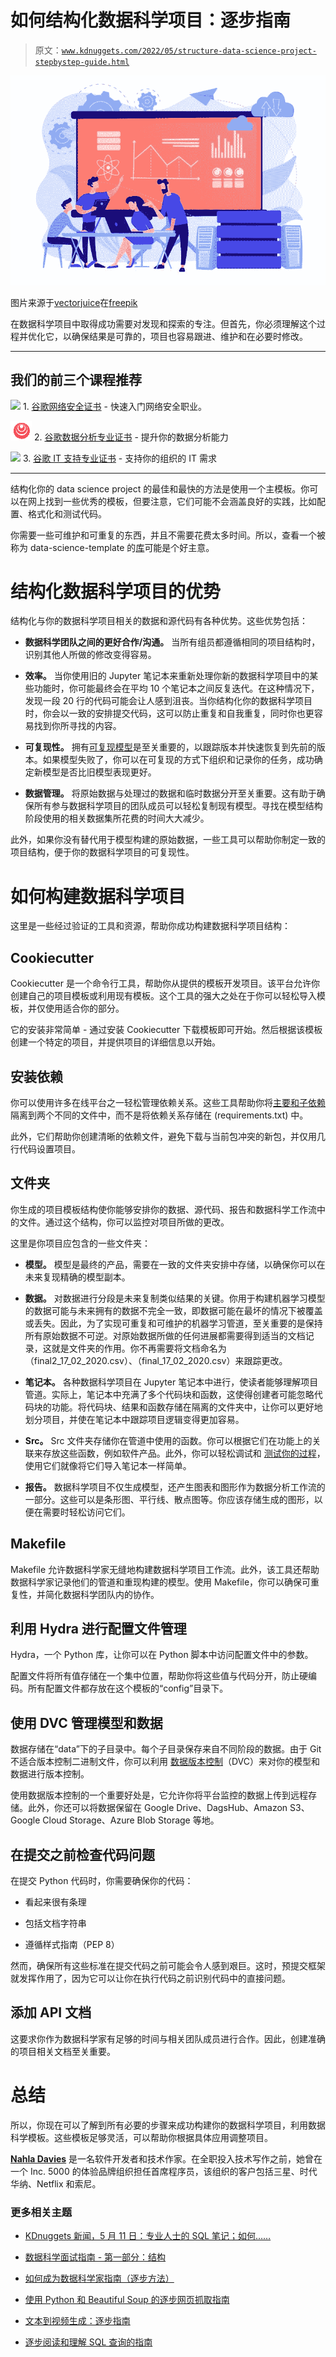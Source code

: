 # 如何结构化数据科学项目：逐步指南

> 原文：[`www.kdnuggets.com/2022/05/structure-data-science-project-stepbystep-guide.html`](https://www.kdnuggets.com/2022/05/structure-data-science-project-stepbystep-guide.html)

![如何结构化数据科学项目：逐步指南](img/85d7d213143775fc7f9ba0a0329c2c44.png)

图片来源于[vectorjuice](https://www.freepik.com/vectorjuice)在[freepik](https://www.freepik.com/free-vector/software-engineer-statistician-visualizer-analyst-working-project-big-data-conference-big-data-presentation-data-science-concept_11667646.htm#query=Data%20Science%20Project&position=0&from_view=search)

在数据科学项目中取得成功需要对发现和探索的专注。但首先，你必须理解这个过程并优化它，以确保结果是可靠的，项目也容易跟进、维护和在必要时修改。

* * *

## 我们的前三个课程推荐

![](img/0244c01ba9267c002ef39d4907e0b8fb.png) 1\. [谷歌网络安全证书](https://www.kdnuggets.com/google-cybersecurity) - 快速入门网络安全职业。

![](img/e225c49c3c91745821c8c0368bf04711.png) 2\. [谷歌数据分析专业证书](https://www.kdnuggets.com/google-data-analytics) - 提升你的数据分析能力

![](img/0244c01ba9267c002ef39d4907e0b8fb.png) 3\. [谷歌 IT 支持专业证书](https://www.kdnuggets.com/google-itsupport) - 支持你的组织的 IT 需求

* * *

结构化你的 data science project 的最佳和最快的方法是使用一个主模板。你可以在网上找到一些优秀的模板，但要注意，它们可能不会涵盖良好的实践，比如配置、格式化和测试代码。

你需要一些可维护和可重复的东西，并且不需要花费太多时间。所以，查看一个被称为 data-science-template 的[库](https://github.com/khuyentran1401/data-science-template/blob/master/README.md)可能是个好主意。

# 结构化数据科学项目的优势

结构化与你的数据科学项目相关的数据和源代码有各种优势。这些优势包括：

+   **数据科学团队之间的更好合作/沟通。** 当所有组员都遵循相同的项目结构时，识别其他人所做的修改变得容易。

+   **效率。** 当你使用旧的 Jupyter 笔记本来重新处理你新的数据科学项目中的某些功能时，你可能最终会在平均 10 个笔记本之间反复迭代。在这种情况下，发现一段 20 行的代码可能会让人感到沮丧。当你结构化你的数据科学项目时，你会以一致的安排提交代码，这可以防止重复和自我重复，同时你也更容易找到你所寻找的内容。

+   **可复现性。** 拥有[可复现模型](https://neptune.ai/blog/how-to-solve-reproducibility-in-ml)是至关重要的，以跟踪版本并快速恢复到先前的版本。如果模型失败了，你可以在可复现的方式下组织和记录你的任务，成功确定新模型是否比旧模型表现更好。

+   **数据管理。** 将原始数据与处理过的数据和临时数据分开至关重要。这有助于确保所有参与数据科学项目的团队成员可以轻松复制现有模型。寻找在模型结构阶段使用的相关数据集所花费的时间大大减少。

此外，如果你没有替代用于模型构建的原始数据，一些工具可以帮助你制定一致的项目结构，便于你的数据科学项目的可复现性。

# 如何构建数据科学项目

这里是一些经过验证的工具和资源，帮助你成功构建数据科学项目结构：

## Cookiecutter

Cookiecutter 是一个命令行工具，帮助你从提供的模板开发项目。该平台允许你创建自己的项目模板或利用现有模板。这个工具的强大之处在于你可以轻松导入模板，并仅使用适合你的部分。

它的安装非常简单 - 通过安装 Cookiecutter 下载模板即可开始。然后根据该模板创建一个特定的项目，并提供项目的详细信息以开始。

## 安装依赖

你可以使用许多在线平台之一轻松管理依赖关系。这些工具帮助你将[主要和子依赖](https://maven.apache.org/guides/introduction/introduction-to-dependency-mechanism.html)隔离到两个不同的文件中，而不是将依赖关系存储在 (requirements.txt) 中。

此外，它们帮助你创建清晰的依赖文件，避免下载与当前包冲突的新包，并仅用几行代码设置项目。

## 文件夹

你生成的项目模板结构使你能够安排你的数据、源代码、报告和数据科学工作流中的文件。通过这个结构，你可以监控对项目所做的更改。

这里是你项目应包含的一些文件夹：

+   **模型。** 模型是最终的产品，需要在一致的文件夹安排中存储，以确保你可以在未来复现精确的模型副本。

+   **数据。** 对数据进行分段是未来复制类似结果的关键。你用于构建机器学习模型的数据可能与未来拥有的数据不完全一致，即数据可能在最坏的情况下被覆盖或丢失。因此，为了实现可重复和可维护的机器学习管道，至关重要的是保持所有原始数据不可逆。对原始数据所做的任何进展都需要得到适当的文档记录，这就是文件夹的作用。你不再需要将文档命名为（final2_17_02_2020.csv）、（final_17_02_2020.csv）来跟踪更改。

+   **笔记本。** 各种数据科学项目在 Jupyter 笔记本中进行，使读者能够理解项目管道。实际上，笔记本中充满了多个代码块和函数，这使得创建者可能忽略代码块的功能。将代码块、结果和函数存储在隔离的文件夹中，让你可以更好地划分项目，并使在笔记本中跟踪项目逻辑变得更加容易。

+   **Src。** Src 文件夹存储你在管道中使用的函数。你可以根据它们在功能上的关联来存放这些函数，例如软件产品。此外，你可以轻松调试和 [测试你的过程](https://www.atlantic.net/vps-hosting/most-popular-penetration-testing-tools-in-2021/)，使用它们就像将它们导入笔记本一样简单。

+   **报告。** 数据科学项目不仅生成模型，还产生图表和图形作为数据分析工作流的一部分。这些可以是条形图、平行线、散点图等。你应该存储生成的图形，以便在需要时轻松访问它们。

## Makefile

Makefile 允许数据科学家无缝地构建数据科学项目工作流。此外，该工具还帮助数据科学家记录他们的管道和重现构建的模型。使用 Makefile，你可以确保可重复性，并简化数据科学团队内的协作。

## 利用 Hydra 进行配置文件管理

Hydra，一个 Python 库，让你可以在 Python 脚本中访问配置文件中的参数。

配置文件将所有值存储在一个集中位置，帮助你将这些值与代码分开，防止硬编码。所有配置文件都存放在这个模板的“config”目录下。

## 使用 DVC 管理模型和数据

数据存储在“data”下的子目录中。每个子目录保存来自不同阶段的数据。由于 Git 不适合版本控制二进制文件，你可以利用 [数据版本控制](https://dvc.org/doc/use-cases/versioning-data-and-model-files)（DVC）来对你的模型和数据进行版本控制。

使用数据版本控制的一个重要好处是，它允许你将平台监控的数据上传到远程存储。此外，你还可以将数据保留在 Google Drive、DagsHub、Amazon S3、Google Cloud Storage、Azure Blob Storage 等地。

## 在提交之前检查代码问题

在提交 Python 代码时，你需要确保你的代码：

+   看起来很有条理

+   包括文档字符串

+   遵循样式指南（PEP 8）

然而，确保所有这些标准在提交代码之前可能会令人感到艰巨。这时，预提交框架就发挥作用了，因为它可以让你在执行代码之前识别代码中的直接问题。

## 添加 API 文档

这要求你作为数据科学家有足够的时间与相关团队成员进行合作。因此，创建准确的项目相关文档至关重要。

# 总结

所以，你现在可以了解到所有必要的步骤来成功构建你的数据科学项目，利用数据科学模板。这些模板足够灵活，可以帮助你根据具体应用调整项目。

**[Nahla Davies](http://nahlawrites.com/)** 是一名软件开发者和技术作家。在全职投入技术写作之前，她曾在一个 Inc. 5000 的体验品牌组织担任首席程序员，该组织的客户包括三星、时代华纳、Netflix 和索尼。

### 更多相关主题

+   [KDnuggets 新闻，5 月 11 日：专业人士的 SQL 笔记；如何……](https://www.kdnuggets.com/2022/n19.html)

+   [数据科学面试指南 - 第一部分：结构](https://www.kdnuggets.com/2022/04/data-science-interview-guide-part-1-structure.html)

+   [如何成为数据科学家指南（逐步方法）](https://www.kdnuggets.com/2021/05/guide-become-data-scientist.html)

+   [使用 Python 和 Beautiful Soup 的逐步网页抓取指南](https://www.kdnuggets.com/2023/04/stepbystep-guide-web-scraping-python-beautiful-soup.html)

+   [文本到视频生成：逐步指南](https://www.kdnuggets.com/2023/08/text2video-generation-stepbystep-guide.html)

+   [逐步阅读和理解 SQL 查询的指南](https://www.kdnuggets.com/a-step-by-step-guide-to-reading-and-understanding-sql-queries)
